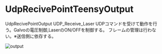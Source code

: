 # UdpRecivePointTeensyOutput
  UdpRecivePointOutput
  UDP_Receive_Laser
  UDPコマンドを受けて動作を行う。Galvoの電圧制御,LaserのON/OFFを制御する。
  フレームの管理は行わない。※送信側に依存する。
  
![output](https://user-images.githubusercontent.com/34505055/178198707-10d6dadc-57ac-46bf-93d6-ba733e8c74b3.gif)

